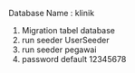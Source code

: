 Database Name : klinik

1. Migration tabel database
2. run seeder UserSeeder
3. run seeder pegawai
4. password default 12345678
